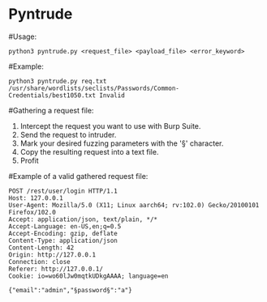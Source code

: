 # Pyntrude

#Usage:
    
    python3 pyntrude.py <request_file> <payload_file> <error_keyword>

#Example:
    
    python3 pyntrude.py req.txt /usr/share/wordlists/seclists/Passwords/Common-Credentials/best1050.txt Invalid

#Gathering a request file:
1. Intercept the request you want to use with Burp Suite.
2. Send the request to intruder.
3. Mark your desired fuzzing parameters with the '§' character.
4. Copy the resulting request into a text file.
5. Profit

#Example of a valid gathered request file:

    POST /rest/user/login HTTP/1.1
    Host: 127.0.0.1
    User-Agent: Mozilla/5.0 (X11; Linux aarch64; rv:102.0) Gecko/20100101 Firefox/102.0
    Accept: application/json, text/plain, */*
    Accept-Language: en-US,en;q=0.5
    Accept-Encoding: gzip, deflate
    Content-Type: application/json
    Content-Length: 42
    Origin: http://127.0.0.1
    Connection: close
    Referer: http://127.0.0.1/
    Cookie: io=wo60lJw0mqtkUDkgAAAA; language=en

    {"email":"admin","§password§":"a"}